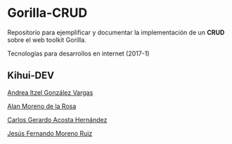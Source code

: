 # Gorilla-CRUD
Repositorio para ejemplificar y documentar la implementación de un **CRUD** sobre el web toolkit Gorilla.

Tecnologías para desarrollos en internet (2017-1)


## Kihui-DEV
[Andrea Itzel González Vargas](mailto:andreagonz@ciencias.unam.mx)

[Alan Moreno de la Rosa](mailto:c_m_a1990@ciencias.unam.mx)

[Carlos Gerardo Acosta Hernández](mailto:carlos-acosta@ciencias.unam.mx)

[Jesús Fernando Moreno Ruiz](mailto:chuchini@ciencias.unam.mx)



       





